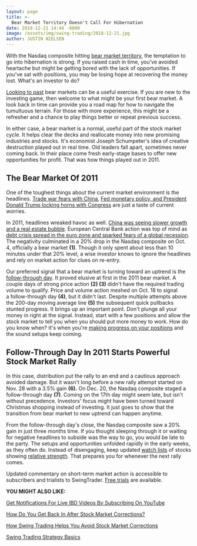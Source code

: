 ```yaml
---
layout: page
title: >-
  Bear Market Territory Doesn't Call For Hibernation
date: 2018-12-21 14:44 -0800
image: /assets/img/swing-trading/2018-12-21.jpg
author: JUSTIN NIELSEN
---
```






With the Nasdaq composite hitting [bear market territory](https://www.investors.com/market-trend/the-big-picture/stock-market-bears-nasdaq/), the temptation to go into hibernation is strong. If you raised cash in time, you've avoided heartache but might be getting bored with the lack of opportunities. If you've sat with positions, you may be losing hope at recovering the money lost. What's an investor to do?




[Looking to past](https://www.investors.com/research/swing-trading/stock-market-direction-look-to-past/) bear markets can be a useful exercise. If you are new to the investing game, then welcome to what might be your first bear market. A look back in time can provide you a road map for how to navigate the tumultuous terrain. For those with more experience, this might be a refresher and a chance to play things better or repeat previous success.


In either case, a bear market is a normal, useful part of the stock market cycle. It helps clear the decks and reallocate money into new promising industries and stocks. It's economist Joseph Schumpeter's idea of creative destruction played out in real time. Old leaders fall apart, sometimes never coming back. In their place come fresh early-stage bases to offer new opportunities for profit. That was how things played out in 2011.


The Bear Market Of 2011
-----------------------


One of the toughest things about the current market environment is the headlines. [Trade war fears with China](https://www.investors.com/news/economy/fed-rate-hike-bear-market-trump-china-trade-deal/), [Fed monetary policy, and President Donald Trump locking horns with Congress](https://www.investors.com/news/economy/dow-jones-falls-bear-market-trump-government-shutdown-fed-doubts/) are just a taste of current worries.


In 2011, headlines wreaked havoc as well. [China was seeing slower growth and a real estate bubble](https://www.investors.com/news/economy/china-wont-ease-for-now-despite-u-s-europe-woes/). European Central Bank action was top of mind as [debt crisis spread in the euro zone and sparked fears of a global recession](https://www.investors.com/etfs-and-funds/mutual-funds/europe-hurt-us-stock-funds-in-2011/). The negativity culminated in a 20% drop in the Nasdaq composite on Oct. 4, officially a bear market **(1)**. Though it only spent about less than 10 minutes under that 20% level, a wise investor knows to ignore the headlines and rely on market action for clues on re-entry.


Our preferred signal that a bear market is turning toward an uptrend is the [follow-through day](https://www.investors.com/ibd-university/market-timing/market-bottoms/). It proved elusive at first in the 2011 bear market. A couple days of strong price action **(2) (3)** didn't have the required trading volume to qualify. Price and volume action meshed on Oct. 18 to signal a follow-through day **(4)**, but it didn't last. Despite multiple attempts above the 200-day moving average line **(5)** the subsequent quick pullbacks stunted progress. It brings up an important point. Don't plunge all your money in right at the signal. Instead, start with a few positions and allow the stock market to tell you when you should put more money to work. How do you know when? It's when you're [making progress on your positions](https://www.investors.com/research/swing-trading/what-a-batting-average-tells-you-about-the-market/) and the sound setups keep coming.


Follow-Through Day In 2011 Starts Powerful Stock Market Rally
-------------------------------------------------------------


In this case, distribution put the rally to an end and a cautious approach avoided damage. But it wasn't long before a new rally attempt started on Nov. 28 with a 3.5% gain **(6).** On Dec. 20, the Nasdaq composite staged a follow-through day **(7)**. Coming on the 17th day might seem late, but isn't without precedence. Investors' focus might have been turned toward Christmas shopping instead of investing. It just goes to show that the transition from bear market to new uptrend can happen anytime.


From the follow-through day's close, the Nasdaq composite saw a 20% gain in just three months time. If you thought sleeping through it or waiting for negative headlines to subside was the way to go, you would be late to the party. The setups and opportunities unfolded rapidly in the early weeks, as they often do. Instead of disengaging, keep updated [watch lists](https://www.investors.com/research/swing-trading/watch-list-keeps-you-engaged-in-tough-markets/) of stocks showing [relative strength](https://www.investors.com/how-to-invest/investors-corner/a-stock-breakout-specialty-tool-the-relative-strength-line/). That prepares you for whenever the next rally comes.


Updated commentary on short-term market action is accessible to subscribers and trialists to SwingTrader. [Free trials](http://shop.investors.com/offer/splashresponsive.aspx?id=SwingTrader&src=A011LPH) are available.


**YOU MIGHT ALSO LIKE:**


[Get Notifications For Live IBD Videos By Subscribing On YouTube](https://www.youtube.com/investorsbusinessdaily)


[How Do You Get Back In After Stock Market Corrections?](https://www.investors.com/research/swing-trading/stock-market-corrections-swing-trading-strategies/)


[How Swing Trading Helps You Avoid Stock Market Corrections](https://www.investors.com/research/swing-trading/stock-market-correction-swing-trading/)


[Swing Trading Strategy Basics](https://www.investors.com/research/swing-trading/swing-trading-strategy-basics/)





